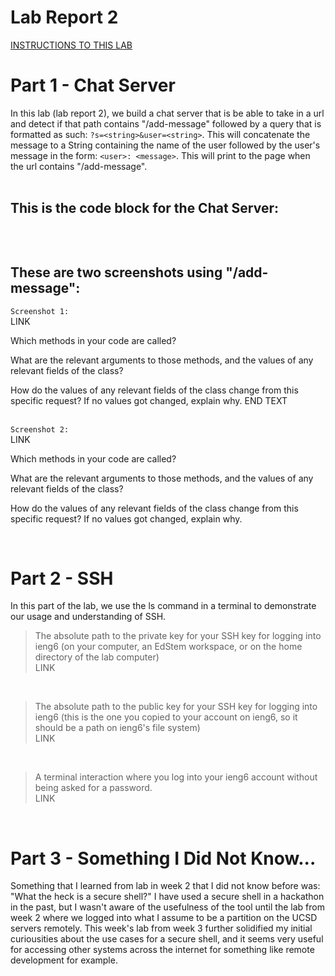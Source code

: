 # Lab Report 2  
<a href="https://ucsd-cse15l-w24.github.io/week3/index.html#lab-report-2---servers-and-ssh-keys-week-3" target="_blank">INSTRUCTIONS TO THIS LAB</a>

# Part 1 - Chat Server  
In this lab (lab report 2), we build a chat server that is be able to take in a url and detect if that path contains "/add-message" followed by a query that is formatted as such: `?s=<string>&user=<string>`. This will concatenate the message to a String containing the name of the user followed by the user's message in the form: `<user>: <message>`. This will print to the page when the url contains "/add-message".  
<br>

## This is the code block for the Chat Server:
```java

```  
<br>

## These are two screenshots using "/add-message":
`Screenshot 1:` <br>
LINK

Which methods in your code are called?


What are the relevant arguments to those methods, and the values of any relevant fields of the class?


How do the values of any relevant fields of the class change from this specific request? If no values got changed, explain why.
END TEXT  
<br>

`Screenshot 2:` <br>
LINK

Which methods in your code are called?


What are the relevant arguments to those methods, and the values of any relevant fields of the class?


How do the values of any relevant fields of the class change from this specific request? If no values got changed, explain why.

<br>

# Part 2 - SSH  
In this part of the lab, we use the ls command in a terminal to demonstrate our usage and understanding of SSH.

> The absolute path to the private key for your SSH key for logging into ieng6 (on your computer, an EdStem workspace, or on the home directory of the lab computer)  
LINK  
<br>

> The absolute path to the public key for your SSH key for logging into ieng6 (this is the one you copied to your account on ieng6, so it should be a path on ieng6's file system)  
LINK  
<br>

> A terminal interaction where you log into your ieng6 account without being asked for a password.  
LINK  
<br>

# Part 3 - Something I Did Not Know...  
Something that I learned from lab in week 2 that I did not know before was: "What the heck is a secure shell?" I have used a secure shell in a hackathon in the past, but I wasn't aware of the usefulness of the tool until the lab from week 2 where we logged into what I assume to be a partition on the UCSD servers remotely. This week's lab from week 3 further solidified my initial curiousities about the use cases for a secure shell, and it seems very useful for accessing other systems across the internet for something like remote development for example.